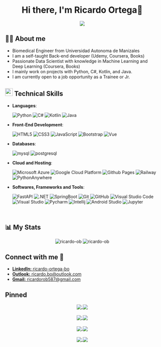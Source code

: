 <h1 align="center">Hi there, I'm Ricardo Ortega👋</h1>

<p align="center">
  <img src="https://readme-typing-svg.herokuapp.com?font=Fira+Code&pause=900&color=30a14e&size=20&center=true&vCenter=true&width=600&height=80&lines=Biomedical+Engineer,;Back-End+Developer,;Passionate+Data+Scientist,;Ethical+AI+Researcher.">
</p>

## 👨‍💻 **About me**

- Biomedical Engineer from Universidad Autonoma de Manizales
- I am a self-taught Back-end developer (Udemy, Coursera, Books)
- Passionate Data Scientist with knowledge in Machine Learning and Deep Learning (Coursera, Books)
- I mainly work on projects with Python, C#, Kotlin, and Java.
- I am currently open to a job opportunity as a Trainee or Jr.

## <img src="https://media2.giphy.com/media/QssGEmpkyEOhBCb7e1/giphy.gif?cid=ecf05e47a0n3gi1bfqntqmob8g9aid1oyj2wr3ds3mg700bl&rid=giphy.gif" width ="25"><b> Technical Skills</b>

- **Languages**:

    ![Python](https://img.shields.io/badge/Python%20-%2314354C.svg?style=for-the-badge&logo=python&logoColor=white)
    ![C#](https://img.shields.io/badge/c%23%20-%23512BD4?style=for-the-badge&logo=csharp&logoColor=white)
    ![Kotlin](https://img.shields.io/badge/kotlin-%237F52FF.svg?style=for-the-badge&logo=kotlin&logoColor=white)
    ![Java](https://img.shields.io/badge/Java%20-%23ec2025?style=for-the-badge&logo=J&logoColor=white)
    
- **Front-End Development**:

   ![HTML5](https://img.shields.io/badge/HTML5%20-%23E34F26.svg?style=for-the-badge&logo=html5&logoColor=white)
   ![CSS3](https://img.shields.io/badge/CSS3-1572B6?style=for-the-badge&logo=CSS3&logoColor=white)
   ![JavaScript](https://img.shields.io/badge/JavaScript%20-%23F7DF1E.svg?style=for-the-badge&logo=javascript&logoColor=black)
   ![Bootstrap](https://img.shields.io/badge/Bootstrap-563D7C?style=for-the-badge&logo=bootstrap&logoColor=white)
   ![Vue](https://img.shields.io/badge/Vue.js-35495E?style=for-the-badge&logo=vuedotjs&logoColor=4FC08D)

- **Databases**:

    ![mysql](https://img.shields.io/badge/MySQL-4479A1?style=for-the-badge&logo=mysql&logoColor=white)
    ![postgresql](https://img.shields.io/badge/PostgreSQL-4169E1?style=for-the-badge&logo=postgresql&logoColor=white)

- **Cloud and Hosting**:

    ![Microsoft Azure](https://img.shields.io/badge/microsoft%20azure-0089D6?style=for-the-badge&logo=microsoft-azure&logoColor=white)
    ![Google Cloud Platform](https://img.shields.io/badge/Google_Cloud-4285F4?style=for-the-badge&logo=google-cloud&logoColor=white)
    ![Github Pages](https://img.shields.io/badge/GitHub%20Pages-%23327FC7.svg?style=for-the-badge&logo=github&logoColor=white)
    ![Railway](https://img.shields.io/badge/Railway%20Pages-%230B0D0E.svg?style=for-the-badge&logo=railway&logoColor=white)
    ![PythonAnywhere](https://img.shields.io/badge/pythonanywhere-1D9FD7?style=for-the-badge&logo=pythonanywhere&logoColor=white)
    
- **Softwares, Frameworks and Tools**:

    ![FastAPI](https://img.shields.io/badge/fastapi-009688?style=for-the-badge&logo=fastapi&logoColor=white)
    ![.NET](https://img.shields.io/badge/dotnet-512BD4?style=for-the-badge&logo=dotnet&logoColor=white)
    ![SpringBoot](https://img.shields.io/badge/springboot-6DB33F?style=for-the-badge&logo=springboot&logoColor=white)
    ![Git](https://img.shields.io/badge/git-%23F05033.svg?style=for-the-badge&logo=git&logoColor=white)
    ![GitHub](https://img.shields.io/badge/github-%23121011.svg?style=for-the-badge&logo=github&logoColor=white)
    ![Visual Studio Code](https://img.shields.io/badge/Visual%20Studio%20Code-0078d7.svg?style=for-the-badge&logo=visual-studio-code&logoColor=white)
    ![Visual Studio](https://img.shields.io/badge/Visual_Studio-5C2D91?style=for-the-badge&logo=visual%20studio&logoColor=white)
    ![Pycharm](https://img.shields.io/badge/pycharm-000000?style=for-the-badge&logo=pycharm&logoColor=white)
    ![Intellij](https://img.shields.io/badge/intellij_idea-000000?style=for-the-badge&logo=intellijidea&logoColor=white)
    ![Android Studio](https://img.shields.io/badge/android%20studio-346ac1?style=for-the-badge&logo=android%20studio&logoColor=white)
    ![Jupyter](https://img.shields.io/badge/jupyter-F37626?style=for-the-badge&logo=jupyter&logoColor=white)
  
<br>

## 📊 My Stats 
<div align="center" style="align-self: center;">

  <img src="https://github-readme-stats.vercel.app/api?username=ricardo-ob&include_all_commits=true&count_private=true&show_icons=true&line_height=20&theme=default" alt="ricardo-ob"/>
  <img src="https://github-readme-stats.vercel.app/api/top-langs?username=ricardo-ob&show_icons=true&locale=en&layout=compact&line_height=20&theme=default" alt="ricardo-ob"/>

</div>

## Connect with me 🤝

<div align='left'>
<ul>
    <li>
        <a href="https://linkedin.com/in/ricardo-ortega-bo/" target="blank" style>
            <b>LinkedIn:</b> ricardo-ortega-bo
        </a>
    </li>
    <li>
        <a href="mailto:ricardo.bo@outlook.com" target="_blank">
            <b>Outlook:</b> ricardo.bo@outlook.com
        </a>
    </li>
    <li>
        <a href="mailto:ricardorob587@gmail.com" target="_blank">
            <b>Gmail:</b> ricardorob587@gmail.com
        </a>
    </li>
</ul>
</div>

## Pinned

<div align="center" style="align-self: center;">

<a href="https://github.com/Ricardo-OB/spotify-and-fastapi">
  <img align="center" src="https://github-readme-stats.vercel.app/api/pin/?username=Ricardo-OB&&repo=spotify-and-fastapi" />
</a>
<a href="https://github.com/Ricardo-OB/tools4responsibleai">
  <img align="center" src="https://github-readme-stats.vercel.app/api/pin/?username=Ricardo-OB&&repo=tools4responsibleai" />
</a>
<br><br>
<a href="https://github.com/Ricardo-OB/GUIs-python">
  <img align="center" src="https://github-readme-stats.vercel.app/api/pin/?username=Ricardo-OB&&repo=GUIs-python" />
</a>
<a href="https://github.com/Ricardo-OB/ethics-ml">
  <img align="center" src="https://github-readme-stats.vercel.app/api/pin/?username=Ricardo-OB&&repo=ethics-ml" />
</a>
<br><br>
<a href="https://github.com/Ricardo-OB/Proyecto_FastAPI">
  <img align="center" src="https://github-readme-stats.vercel.app/api/pin/?username=Ricardo-OB&&repo=Proyecto_FastAPI" />
</a>
<a href="https://github.com/Ricardo-OB/fastapi-tf">
  <img align="center" src="https://github-readme-stats.vercel.app/api/pin/?username=Ricardo-OB&&repo=fastapi-tf" />
</a>
<br><br>
<a href="https://github.com/Ricardo-OB/redes_neuronales">
  <img align="center" src="https://github-readme-stats.vercel.app/api/pin/?username=Ricardo-OB&&repo=redes_neuronales" />
</a>
<a href="https://github.com/Ricardo-OB/spa-note-taker">
  <img align="center" src="https://github-readme-stats.vercel.app/api/pin/?username=Ricardo-OB&&repo=spa-note-taker" />
</a>

</div>
